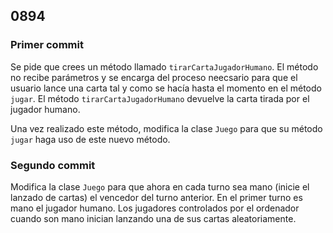 ## 0894

### Primer commit 

Se pide que crees un método llamado `tirarCartaJugadorHumano`. El método no recibe parámetros y se encarga del proceso neecsario para que el usuario lance una carta tal y como se hacía hasta el momento en el método `jugar`. El método `tirarCartaJugadorHumano` devuelve la carta tirada por el jugador humano.

Una vez realizado este método, modifica la clase `Juego` para que su método `jugar` haga uso de este nuevo método.


### Segundo commit

Modifica la clase `Juego` para que ahora en cada turno sea mano (inicie el lanzado de cartas) el vencedor del turno anterior. En el primer turno es mano el jugador humano. Los jugadores controlados por el ordenador cuando son mano inician lanzando una de sus cartas aleatoriamente.
